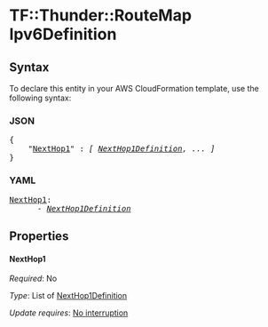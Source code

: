 # TF::Thunder::RouteMap Ipv6Definition

## Syntax

To declare this entity in your AWS CloudFormation template, use the following syntax:

### JSON

<pre>
{
    "<a href="#nexthop1" title="NextHop1">NextHop1</a>" : <i>[ <a href="nexthop1definition.md">NextHop1Definition</a>, ... ]</i>
}
</pre>

### YAML

<pre>
<a href="#nexthop1" title="NextHop1">NextHop1</a>: <i>
      - <a href="nexthop1definition.md">NextHop1Definition</a></i>
</pre>

## Properties

#### NextHop1

_Required_: No

_Type_: List of <a href="nexthop1definition.md">NextHop1Definition</a>

_Update requires_: [No interruption](https://docs.aws.amazon.com/AWSCloudFormation/latest/UserGuide/using-cfn-updating-stacks-update-behaviors.html#update-no-interrupt)

